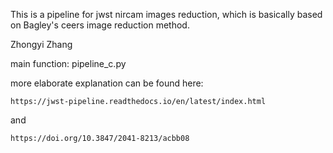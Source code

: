 This is a pipeline for jwst nircam images reduction, which is basically based on Bagley's ceers image reduction method.

Zhongyi Zhang 

main function: pipeline_c.py

more elaborate explanation can be found here: 

    https://jwst-pipeline.readthedocs.io/en/latest/index.html

and 

    https://doi.org/10.3847/2041-8213/acbb08
    

